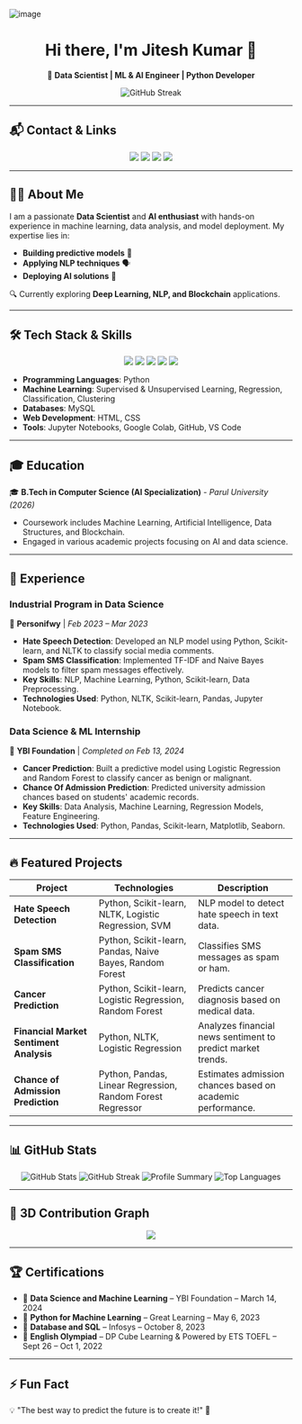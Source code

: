 ![image](https://github.com/user-attachments/assets/8e08cf78-d14a-401c-a668-7cbbe0a5634a)


<h1 align="center">Hi there, I'm Jitesh Kumar 👋</h1>

<p align="center">
  🚀 <strong>Data Scientist | ML & AI Engineer | Python Developer</strong>
</p>

<p align="center">
  <img src="https://github-readme-streak-stats.herokuapp.com/?user=JiteshKumar9&theme=tokyonight" alt="GitHub Streak"/>
</p>

---

## 📬 Contact & Links
<p align="center">
  <a href="https://github.com/JiteshKumar9"><img src="https://img.shields.io/badge/GitHub-000?style=for-the-badge&logo=github"/></a>
  <a href="https://linkedin.com/in/JiteshKumar99"><img src="https://img.shields.io/badge/LinkedIn-blue?style=for-the-badge&logo=linkedin"/></a>
  <a href="mailto:jiteshkumar99879@gmail.com"><img src="https://img.shields.io/badge/Email-red?style=for-the-badge&logo=gmail"/></a>
  <a href="#"><img src="https://img.shields.io/badge/Portfolio-ff69b4?style=for-the-badge&logo=internet-explorer"/></a>
</p>

---

## 👨‍💻 About Me
I am a passionate **Data Scientist** and **AI enthusiast** with hands-on experience in machine learning, data analysis, and model deployment. My expertise lies in:
- **Building predictive models** 🧠
- **Applying NLP techniques** 🗣️
- **Deploying AI solutions** 🚀

🔍 Currently exploring **Deep Learning, NLP, and Blockchain** applications.

---

## 🛠️ Tech Stack & Skills
<p align="center">
  <img src="https://img.shields.io/badge/Python-3776AB?style=for-the-badge&logo=python&logoColor=white"/>
  <img src="https://img.shields.io/badge/Numpy-013243?style=for-the-badge&logo=numpy&logoColor=white"/>
  <img src="https://img.shields.io/badge/Pandas-150458?style=for-the-badge&logo=pandas&logoColor=white"/>
  <img src="https://img.shields.io/badge/Scikit--Learn-F7931E?style=for-the-badge&logo=scikit-learn&logoColor=white"/>
  <img src="https://img.shields.io/badge/MySQL-4479A1?style=for-the-badge&logo=mysql&logoColor=white"/>
</p>

- **Programming Languages**: Python
- **Machine Learning**: Supervised & Unsupervised Learning, Regression, Classification, Clustering
- **Databases**: MySQL
- **Web Development**: HTML, CSS
- **Tools**: Jupyter Notebooks, Google Colab, GitHub, VS Code

---

## 🎓 Education
🎓 **B.Tech in Computer Science (AI Specialization)** - *Parul University (2026)*
- Coursework includes Machine Learning, Artificial Intelligence, Data Structures, and Blockchain.
- Engaged in various academic projects focusing on AI and data science.

---

## 💼 Experience

### **Industrial Program in Data Science**  
📌 **Personifwy** | *Feb 2023 – Mar 2023*
- **Hate Speech Detection**: Developed an NLP model using Python, Scikit-learn, and NLTK to classify social media comments.
- **Spam SMS Classification**: Implemented TF-IDF and Naive Bayes models to filter spam messages effectively.
- **Key Skills**: NLP, Machine Learning, Python, Scikit-learn, Data Preprocessing.
- **Technologies Used**: Python, NLTK, Scikit-learn, Pandas, Jupyter Notebook.

### **Data Science & ML Internship**  
📌 **YBI Foundation** | *Completed on Feb 13, 2024*
- **Cancer Prediction**: Built a predictive model using Logistic Regression and Random Forest to classify cancer as benign or malignant.
- **Chance Of Admission Prediction**: Predicted university admission chances based on students' academic records.
- **Key Skills**: Data Analysis, Machine Learning, Regression Models, Feature Engineering.
- **Technologies Used**: Python, Pandas, Scikit-learn, Matplotlib, Seaborn.

---

## 🔥 Featured Projects

| Project | Technologies | Description |
|---------|-------------|-------------|
| **Hate Speech Detection** | Python, Scikit-learn, NLTK, Logistic Regression, SVM | NLP model to detect hate speech in text data. |
| **Spam SMS Classification** | Python, Scikit-learn, Pandas, Naive Bayes, Random Forest | Classifies SMS messages as spam or ham. |
| **Cancer Prediction** | Python, Scikit-learn, Logistic Regression, Random Forest | Predicts cancer diagnosis based on medical data. |
| **Financial Market Sentiment Analysis** | Python, NLTK, Logistic Regression | Analyzes financial news sentiment to predict market trends. |
| **Chance of Admission Prediction** | Python, Pandas, Linear Regression, Random Forest Regressor | Estimates admission chances based on academic performance. |

---

## 📊 GitHub Stats
<p align="center">
  <img src="https://github-readme-stats.vercel.app/api?username=JiteshKumar9&show_icons=true&theme=tokyonight&hide_border=true&card_width=400" alt="GitHub Stats"/>
  <img src="https://github-readme-streak-stats.herokuapp.com/?user=JiteshKumar9&theme=tokyonight&hide_border=true&card_width=400" alt="GitHub Streak"/>
  <img src="https://github-profile-summary-cards.vercel.app/api/cards/profile-details?username=JiteshKumar9&theme=tokyonight&card_width=400" alt="Profile Summary"/>
  <img src="https://github-readme-stats.vercel.app/api/top-langs/?username=JiteshKumar9&layout=compact&theme=tokyonight&hide_border=true&card_width=400" alt="Top Languages"/>
</p>

---

## 🚀 3D Contribution Graph
<p align="center">
  <img src="https://raw.githubusercontent.com/yoshi389111/github-profile-3d-contrib/main/docs/demo/profile-season-animate.svg"/>
</p>

---

## 🏆 Certifications
- 🏅 **Data Science and Machine Learning** – YBI Foundation – March 14, 2024
- 🏅 **Python for Machine Learning** – Great Learning – May 6, 2023
- 🏅 **Database and SQL** – Infosys – October 8, 2023
- 🏅 **English Olympiad** – DP Cube Learning & Powered by ETS TOEFL – Sept 26 – Oct 1, 2022

---

## ⚡ Fun Fact
💡 "The best way to predict the future is to create it!" 🚀
